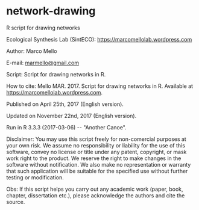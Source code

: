 # network-drawing
R script for drawing networks

Ecological Synthesis Lab (SintECO): https://marcomellolab.wordpress.com

Author: Marco Mello

E-mail: marmello@gmail.com 

Script: Script for drawing networks in R.

How to cite: Mello MAR. 2017. Script for drawing networks in R. Available at https://marcomellolab.wordpress.com.

Published on April 25th, 2017 (English version).

Updated on November 22nd, 2017 (English version).

Run in R 3.3.3 (2017-03-06) -- "Another Canoe".

Disclaimer: You may use this script freely for non-comercial purposes at your own risk. We assume no responsibility or liability for the use of this software, convey no license or title under any patent, copyright, or mask work right to the product. We reserve the right to make changes in the software without notification. We also make no representation or warranty that such application will be suitable for the specified use without further testing or modification.

Obs: If this script helps you carry out any academic work (paper, book, chapter, dissertation etc.), please acknowledge the authors and cite the source.

